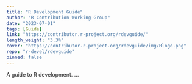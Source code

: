 ```yaml
---
title: "R Development Guide"
author: "R Contribution Working Group"
date: "2023-07-01"
tags: [Guide]
link: "https://contributor.r-project.org/rdevguide/"
length_weight: "3.3%"
cover: "https://contributor.r-project.org/rdevguide/img/Rlogo.png"
repo: "r-devel/rdevguide"
pinned: false
---
```


A guide to R development. ...
